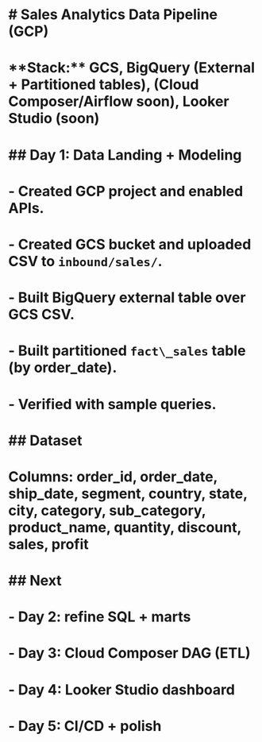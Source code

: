 # \# Sales Analytics Data Pipeline (GCP)

# 

# \*\*Stack:\*\* GCS, BigQuery (External + Partitioned tables), (Cloud Composer/Airflow soon), Looker Studio (soon)

# 

# \## Day 1: Data Landing + Modeling

# \- Created GCP project and enabled APIs.

# \- Created GCS bucket and uploaded CSV to `inbound/sales/`.

# \- Built BigQuery external table over GCS CSV.

# \- Built partitioned `fact\_sales` table (by order\_date).

# \- Verified with sample queries.

# 

# \## Dataset

# Columns: order\_id, order\_date, ship\_date, segment, country, state, city, category, sub\_category, product\_name, quantity, discount, sales, profit

# 

# \## Next

# \- Day 2: refine SQL + marts

# \- Day 3: Cloud Composer DAG (ETL)

# \- Day 4: Looker Studio dashboard

# \- Day 5: CI/CD + polish

# 

